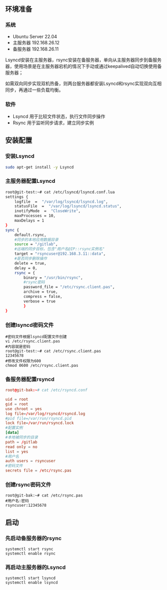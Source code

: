 ## 环境准备
### 系统
* Ubuntu Server 22.04
* 主服务器 192.168.26.12
* 备服务器 192.168.26.11

Lsyncd安装在主服务器，rsync安装在备服务器，单向从主服务器同步到备服务器，使用场景是在主服务器宕机的情况下手动或通过keepalived自动切换使用备服务器；

如需双向同步实现双机热备，则两台服务器都安装Lsyncd和rsync实现双向互相同步，再通过一些负载均衡。

### 软件
* Lsyncd 用于比较文件状态，执行文件同步操作
* Rsync  用于监听同步请求，建立同步实例
## 安装配置

### 安装Lsyncd

```bash
sudo apt-get install -y Lsyncd
```

### 主服务器配置Lsyncd

```bash
root@git-test:~# cat /etc/lsyncd/lsyncd.conf.lua
settings {
    logfile  =  "/var/log/lsyncd/lsyncd.log",
    statusFile  =  "/var/log/lsyncd/lsyncd.status",
    inotifyMode  =  "CloseWrite",
    maxProcesses = 10,
    maxDelays = 1
}
sync {
    default.rsync,
    #同步的本地应用数据目录
    source = "/gitlab",
    #远端的同步目标，包含"用户名@IP::rsync实例名"
    target = "rsyncuser@192.168.3.11::data",
    #是否同步删除操作
    delete = true,
    delay = 0,
    rsync = {
        binary = "/usr/bin/rsync",
        #rsync密码
        password_file = "/etc/rsync.client.pas",
        archive = true,
        compress = false,
        verbose = true
        }
}
```
### 创建lsyncd密码文件

```
#密码文件根据lsyncd配置文件创建
vi /etc/rsync.client.pas
#内容就是密码
root@git-test:~# cat /etc/rsync.client.pas 
12345678
#修改文件权限为600
chmod 0600 /etc/rsync.client.pas
```
### 备服务器配置rsyncd

```conf
root@git-bak:~# cat /etc/rsyncd.conf 

uid = root
gid = root
use chroot = yes
log file=/var/log/rsyncd/rsyncd.log
#pid file=/var/run/rsyncd.pid
lock file=/var/run/rsyncd.lock
#配置实例
[data]
#本地被同步的目录
path = /gitlab
read only = no
list = yes
#用户名
auth users = rsyncuser
#密码文件
secrets file = /etc/rsync.pas
```

### 创建rsync密码文件
```
root@git-bak:~# cat /etc/rsync.pas
#用户名:密码
rsyncuser:12345678
```

## 启动
### 先启动备服务器的rsync
```
systemctl start rsync
systemctl enable rsync
```
### 再启动主服务器的Lsyncd
```
systemctl start lsyncd
systemctl enable lsyncd
```